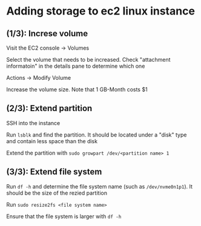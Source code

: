 # Adding storage to ec2 linux instance

## (1/3): Increse volume

Visit the EC2 console -> Volumes

Select the volume that needs to be increased. Check "attachment informatoin" in the details pane to determine which one

Actions -> Modify Volume

Increase the volume size. Note that 1 GB-Month costs $1

## (2/3): Extend partition

SSH into the instance

Run `lsblk` and find the partition. It should be located under a "disk" type and contain less space than the disk

Extend the partition with `sudo growpart /dev/<partition name> 1`

## (3/3): Extend file system

Run `df -h` and determine the file system name (such as `/dev/nvme0n1p1`). It should be the size of the rezied partition

Run `sudo resize2fs <file system name>`

Ensure that the file system is larger with `df -h`
